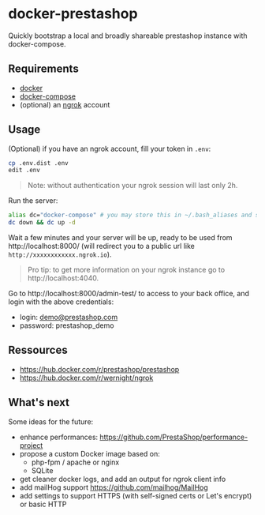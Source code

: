 # docker-prestashop

Quickly bootstrap a local and broadly shareable prestashop instance with docker-compose.

## Requirements

- [docker](https://docs.docker.com/get-docker/)
- [docker-compose](https://docs.docker.com/compose/install/)
- (optional) an [ngrok](https://ngrok.com/) account

## Usage

(Optional) if you have an ngrok account, fill your token in `.env`:

```bash
cp .env.dist .env
edit .env
```

> Note: without authentication your ngrok session will last only 2h.

Run the server:

```bash
alias dc="docker-compose" # you may store this in ~/.bash_aliases and source ~/.bashrc
dc down && dc up -d
```

Wait a few minutes and your server will be up, ready to be used from http://localhost:8000/ (will redirect you to a public url like `http://xxxxxxxxxxxx.ngrok.io`).

> Pro tip: to get more information on your ngrok instance go to http://localhost:4040.

Go to http://localhost:8000/admin-test/ to access to your back office, and login with the above credentials:

* login: demo@prestashop.com
* password: prestashop_demo

## Ressources

- https://hub.docker.com/r/prestashop/prestashop
- https://hub.docker.com/r/wernight/ngrok

## What's next

Some ideas for the future:

- enhance performances: https://github.com/PrestaShop/performance-project
- propose a custom Docker image based on:
  * php-fpm / apache or nginx
  * SQLite
- get cleaner docker logs, and add an output for ngrok client info
- add mailHog support https://github.com/mailhog/MailHog
- add settings to support HTTPS (with self-signed certs or Let's encrypt) or basic HTTP

